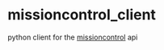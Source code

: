 # missioncontrol_client
python client for the [missioncontrol](https://github.com/fleetspace/missioncontrol]) api
